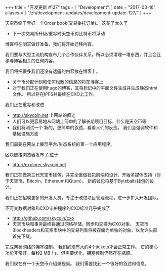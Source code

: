 +++
title = "开发更新 #127"
tags = [
    "Development",
]
date = "2017-03-16"
aliases = [
	"/zh/development-updates/development-update-127/"
]
+++

天空币终于弄好一个Order book(交易委托订单)。 这花了太久了

- 下一次交易所升级/重写时天空币对比特币将浮动


博客将在明天做好准备，我们将开始迁移内容。

我们要与大型主流机构宣布几个合作伙伴关系，所以必须清理一堆东西，并且会迁移与博客相关的任何内容。

我们将把很多我们还没有透露的内容放在博客上。

- 关于币分配计划和任何松散的信息的将在博客上
- 对于我们正在使用hugo的博客，其将标记中的平面文件生成并生成静态html文件。 所以将在IPFS并最终在CXO上工作。

我们正在重写和改进

- http://skycoin.net 上网站的叙述
- 人们可以更容易地从网站上简单的了解长期项目目标，什么是天空币等
- 我们将测试一个 新的，更简单的叙述，看看人们的反应。 我们会强调软件和基础设施方面

我们需要在网站上展示平台/生态系统的第一个应用程序。

区块链接浏览器发布了,位于

- http://explorer.skycoin.net

我们正在做第三代天空币钱包，并完全重做钱包前端和设计，开始多媒体支持（对于天空币，Bitcoin，Ethereum和Qtum）。 新的钱包将基于Byteballs钱包的设计。

我们正在招聘更多的开发人员，专注于改进项目管理流程，进一步扩大开发团队。

不可变数据对象和CXO守护程序的CXO标准几乎完成了

- http://github.com/skycoin/cxo
- 天空币块和事务最终将通过网络存储，同步和交换为CXO对象。 天空币 Blockheaders和天空币块中的交易列表将被存储为单独的对象，以允许头部首先下载。

完成网状网络的拥塞控制。 我们必须有大约4个tickets才会正常工作。 它的核心功能非常好，每秒2 MB / s，但需要优化，拥塞控制仍然存在瓶颈。

我们现在有一个天空币介绍录视频。 我们需要找到一个很好的叙述和信息。
